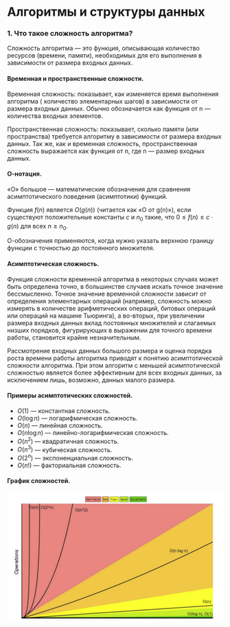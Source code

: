 # Алгоритмы и структуры данных

### 1. Что такое сложность алгоритма?

Сложность алгоритма — это функция, описывающая количество ресурсов (времени,
памяти), необходимых для его выполнения в
зависимости от размера входных данных.

#### Временная и пространственные сложности.

Временная сложность: показывает, как изменяется время выполнения алгоритма (
количество элементарных шагов) в зависимости
от размера входных данных. Обычно обозначается как функция от n — количества
входных элементов.

Пространственная сложность: показывает, сколько памяти (или пространства)
требуется алгоритму в зависимости от размера
входных данных. Так же, как и временная сложность, пространственная сложность
выражается как функция от n, где n —
размер входных данных.

#### О-нотация.

«O» большое — математические обозначения для
сравнения асимптотического поведения (асимптотики) функций.

Функция $`f(n)`$ является $`O(g(n))`$ (читается как «О от g(n)»), если
существуют положительные константы $`c`$ и $`n_0`$ такие, что
$`0 \leq f(n) \leq c \cdot g(n)`$ для всех $`n \geq n_0`$.

О-обозначения применяются, когда нужно указать верхнюю границу функции
с точностью до постоянного множителя.

#### Асимптотическая сложность.

Функция сложности временной алгоритма в некоторых случаях может быть определена
точно, в большинстве
случаев искать точное значение бессмысленно. Точное значение временной сложности
зависит
от определения элементарных операций (например, сложность можно измерять в
количестве арифметических операций, битовых
операций или операций на машине Тьюринга), а во-вторых, при увеличении размера
входных данных вклад постоянных
множителей и слагаемых низших порядков, фигурирующих в выражении для точного
времени работы, становится крайне
незначительным.

Рассмотрение входных данных большого размера и оценка порядка роста времени
работы алгоритма приводят к понятию
асимптотической сложности алгоритма. При этом алгоритм с меньшей асимптотической
сложностью является более эффективным
для всех входных данных, за исключением лишь, возможно, данных малого размера.

#### Примеры асимптотических сложностей.

- $`O(1)`$ — константная сложность.
- $`O(\log n)`$ — логарифмическая сложность.
- $`O(n)`$ — линейная сложность.
- $`O(n \log n)`$ — линейно-логарифмическая сложность.
- $`O(n^2)`$ — квадратичная сложность.
- $`O(n^3)`$ — кубическая сложность.
- $`O(2^n)`$ — экспоненциальная сложность.
- $`O(n!)`$ — факториальная сложность.

#### График сложностей.
  ![](../images/big-o-complexity-chart.png)